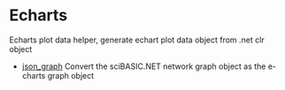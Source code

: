 ﻿# Echarts

Echarts plot data helper, generate echart plot data object from .net clr object

+ [json_graph](Echarts/json_graph.1) Convert the sciBASIC.NET network graph object as the e-charts graph object
